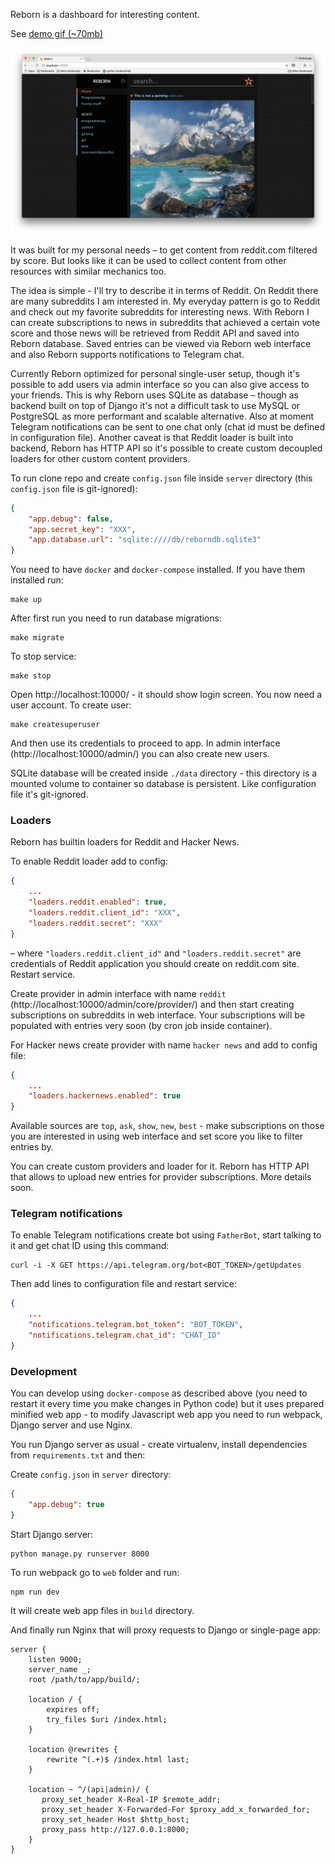 Reborn is a dashboard for interesting content.

See [demo gif (~70mb)](https://i.imgur.com/bjk8QQM.gifv)

![Screenshot](https://raw.githubusercontent.com/FZambia/reborn/master/screenshot.png)

It was built for my personal needs – to get content from reddit.com filtered by score. But looks like it can be used to collect content from other resources with similar mechanics too.

The idea is simple - I'll try to describe it in terms of Reddit. On Reddit there are many subreddits I am interested in. My everyday pattern is go to Reddit and check out my favorite subreddits for interesting news. With Reborn I can create subscriptions to news in subreddits that achieved a certain vote score and those news will be retrieved from Reddit API and saved into Reborn database. Saved entries can be viewed via Reborn web interface and also Reborn supports notifications to Telegram chat.

Currently Reborn optimized for personal single-user setup, though it's possible to add users via admin interface so you can also give access to your friends. This is why Reborn uses SQLite as database – though as backend built on top of Django it's not a difficult task to use MySQL or PostgreSQL as more performant and scalable alternative. Also at moment Telegram notifications can be sent to one chat only (chat id must be defined in configuration file). Another caveat is that Reddit loader is built into backend, Reborn has HTTP API so it's possible to create custom decoupled loaders for other custom content providers.

To run clone repo and create `config.json` file inside `server` directory (this `config.json` file is git-ignored):

```json
{
    "app.debug": false,
    "app.secret_key": "XXX",
    "app.database.url": "sqlite:////db/reborndb.sqlite3"
}
```

You need to have `docker` and `docker-compose` installed. If you have them installed run:

```
make up
```

After first run you need to run database migrations:

```
make migrate
```

To stop service:

```
make stop
```

Open http://localhost:10000/ - it should show login screen. You now need a user account. To create user:

```
make createsuperuser
```

And then use its credentials to proceed to app. In admin interface (http://localhost:10000/admin/) you can also create new users.

SQLite database will be created inside `./data` directory - this directory is a mounted volume to container so database is persistent. Like configuration file it's git-ignored.

### Loaders

Reborn has builtin loaders for Reddit and Hacker News.

To enable Reddit loader add to config:

```json
{
    ...
    "loaders.reddit.enabled": true,
    "loaders.reddit.client_id": "XXX",
    "loaders.reddit.secret": "XXX"
}
```

– where `"loaders.reddit.client_id"` and `"loaders.reddit.secret"` are credentials of Reddit application you should create on reddit.com site. Restart service.

Create provider in admin interface with name `reddit` (http://localhost:10000/admin/core/provider/) and then start creating subscriptions on subreddits in web interface. Your subscriptions will be populated with entries very soon (by cron job inside container). 

For Hacker news create provider with name `hacker news` and add to config file:

```json
{
    ...
    "loaders.hackernews.enabled": true
}
```

Available sources are `top`, `ask`, `show`, `new`, `best` - make subscriptions on those you are interested in using web interface and set score you like to filter entries by.

You can create custom providers and loader for it. Reborn has HTTP API that allows to upload new entries for provider subscriptions. More details soon.

### Telegram notifications

To enable Telegram notifications create bot using `FatherBot`, start talking to it and get chat ID using this command:

```
curl -i -X GET https://api.telegram.org/bot<BOT_TOKEN>/getUpdates
```

Then add lines to configuration file and restart service:

```json
{
    ...
    "notifications.telegram.bot_token": "BOT_TOKEN",
    "notifications.telegram.chat_id": "CHAT_ID"
}
```

### Development

You can develop using `docker-compose` as described above (you need to restart it every time you make changes in Python code) but it uses prepared minified web app - to modify Javascript web app you need to run webpack, Django server and use Nginx.

You run Django server as usual - create virtualenv, install dependencies from `requirements.txt` and then:

Create `config.json` in `server` directory:

```json
{
    "app.debug": true
}
```

Start Django server:

```
python manage.py runserver 8000
```

To run webpack go to `web` folder and run:

```
npm run dev
```

It will create web app files in `build` directory.

And finally run Nginx that will proxy requests to Django or single-page app:

```nginx
server {
    listen 9000;
    server_name _;
    root /path/to/app/build/;

    location / {
        expires off;
        try_files $uri /index.html;
    }

    location @rewrites {
        rewrite ^(.+)$ /index.html last;
    }

    location ~ ^/(api|admin)/ {
       proxy_set_header X-Real-IP $remote_addr;
       proxy_set_header X-Forwarded-For $proxy_add_x_forwarded_for;
       proxy_set_header Host $http_host;
       proxy_pass http://127.0.0.1:8000;
    }
}
```
